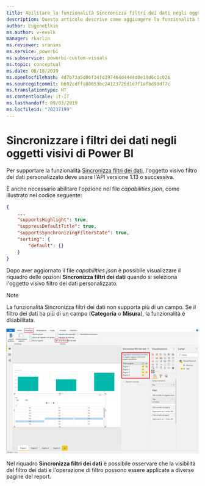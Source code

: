 ```yaml
---
title: Abilitare la funzionalità Sincronizza filtri dei dati negli oggetti visivi di Power BI
description: Questo articolo descrive come aggiungere la funzionalità Sincronizza filtri dei dati agli oggetti visivi di Power BI.
author: EugeneElkin
ms.author: v-evelk
manager: rkarlin
ms.reviewer: sranins
ms.service: powerbi
ms.subservice: powerbi-custom-visuals
ms.topic: conceptual
ms.date: 06/18/2019
ms.openlocfilehash: 4d7b73a5d06f34fd197464d4444d0e19d6c1c026
ms.sourcegitcommit: b602cdffa80653bc24123726d1d7f1afbd93d77c
ms.translationtype: HT
ms.contentlocale: it-IT
ms.lasthandoff: 09/03/2019
ms.locfileid: "70237199"
---
```

# <a name="sync-slicers-in-power-bi-visuals"></a>Sincronizzare i filtri dei dati negli oggetti visivi di Power BI

Per supportare la funzionalità [Sincronizza filtri dei dati](https://docs.microsoft.com/power-bi/desktop-slicers), l'oggetto visivo filtro dei dati personalizzato deve usare l'API versione 1.13 o successiva.

È anche necessario abilitare l'opzione nel file *capabilities.json*, come illustrato nel codice seguente:

```json
{
    ...
    "supportsHighlight": true,
    "suppressDefaultTitle": true,
    "supportsSynchronizingFilterState": true,
    "sorting": {
        "default": {}
    }
}
```

Dopo aver aggiornato il file *capabilities.json* è possibile visualizzare il riquadro delle opzioni **Sincronizza filtri dei dati** quando si seleziona l'oggetto visivo filtro dei dati personalizzato.

> [!NOTE]
> La funzionalità Sincronizza filtri dei dati non supporta più di un campo. Se il filtro dei dati ha più di un campo (**Categoria** o **Misura**), la funzionalità è disabilitata.

![Riquadro "Sincronizza filtri dei dati"](./media/sync-slicers-panel.png)

Nel riquadro **Sincronizza filtri dei dati** è possibile osservare che la visibilità del filtro dei dati e l'operazione di filtro possono essere applicate a diverse pagine del report.
